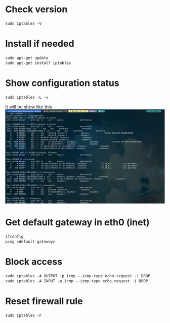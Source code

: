 # Check version
```shell
sudo iptables -V
```

# Install if needed
```shell
sudo apt-get update
sudo apt-get install iptables
```

# Show configuration status
```shell
sudo iptables -L -v
```
It will be show like this
![Alt text](images/iptables-list.png)


# Get default gateway in eth0 (inet)
```shell
ifconfig
ping <default-gateway>
```


# Block access
```shell
sudo iptables -A OUTPUT -p icmp --icmp-type echo-request -j DROP
sudo iptables -A INPUT -p icmp --icmp-type echo-request -j DROP
```

# Reset firewall rule
```shell
sudo iptables -F
```

